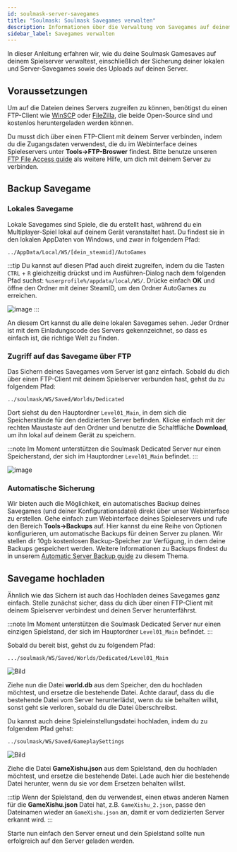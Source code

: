 ```yaml
---
id: soulmask-server-savegames
title: "Soulmask: Soulmask Savegames verwalten"
description: Informationen über die Verwaltung von Savegames auf deinem Soulmask-Server von ZAP-Hosting - ZAP-Hosting.com Dokumentation
sidebar_label: Savegames verwalten
---
```


In dieser Anleitung erfahren wir, wie du deine Soulmask Gamesaves auf deinem Spielserver verwaltest, einschließlich der Sicherung deiner lokalen und Server-Savegames sowie des Uploads auf deinen Server.

## Voraussetzungen

Um auf die Dateien deines Servers zugreifen zu können, benötigst du einen FTP-Client wie [WinSCP](https://winscp.net/eng/index.php) oder [FileZilla](https://filezilla-project.org/), die beide Open-Source sind und kostenlos heruntergeladen werden können.

Du musst dich über einen FTP-Client mit deinem Server verbinden, indem du die Zugangsdaten verwendest, die du im Webinterface deines Spieleservers unter **Tools->FTP-Broswer** findest. Bitte benutze unseren [FTP File Access guide](gameserver-ftpaccess.md) als weitere Hilfe, um dich mit deinem Server zu verbinden.


## Backup Savegame

### Lokales Savegame

Lokale Savegames sind Spiele, die du erstellt hast, während du ein Multiplayer-Spiel lokal auf deinem Gerät veranstaltet hast. Du findest sie in den lokalen AppDaten von Windows, und zwar in folgendem Pfad:
```
../AppData/Local/WS/[dein_steamid]/AutoGames
```

:::tip
Du kannst auf diesen Pfad auch direkt zugreifen, indem du die Tasten `CTRL` + `R` gleichzeitig drückst und im Ausführen-Dialog nach dem folgenden Pfad suchst: `%userprofile%/appdata/local/WS/`. Drücke einfach **OK** und öffne den Ordner mit deiner SteamID, um den Ordner AutoGames zu erreichen.

![image](https://screensaver01.zap-hosting.com/index.php/s/FT4J9Jdi8d8LDxq/preview)
:::

An diesem Ort kannst du alle deine lokalen Savegames sehen. Jeder Ordner ist mit dem Einladungscode des Servers gekennzeichnet, so dass es einfach ist, die richtige Welt zu finden.

### Zugriff auf das Savegame über FTP

Das Sichern deines Savegames vom Server ist ganz einfach. Sobald du dich über einen FTP-Client mit deinem Spielserver verbunden hast, gehst du zu folgendem Pfad:
```
../soulmask/WS/Saved/Worlds/Dedicated
```

Dort siehst du den Hauptordner `Level01_Main`, in dem sich die Speicherstände für den dedizierten Server befinden. Klicke einfach mit der rechten Maustaste auf den Ordner und benutze die Schaltfläche **Download**, um ihn lokal auf deinem Gerät zu speichern.

:::note
Im Moment unterstützen die Soulmask Dedicated Server nur einen Speicherstand, der sich im Hauptordner `Level01_Main` befindet.
:::

![image](https://screensaver01.zap-hosting.com/index.php/s/Ywna6zc3BkCK6ES/preview)

### Automatische Sicherung

Wir bieten auch die Möglichkeit, ein automatisches Backup deines Savegames (und deiner Konfigurationsdatei) direkt über unser Webinterface zu erstellen. Gehe einfach zum Webinterface deines Spieleservers und rufe den Bereich **Tools->Backups** auf. Hier kannst du eine Reihe von Optionen konfigurieren, um automatische Backups für deinen Server zu planen. Wir stellen dir 10gb kostenlosen Backup-Speicher zur Verfügung, in dem deine Backups gespeichert werden. Weitere Informationen zu Backups findest du in unserem [Automatic Server Backup guide](gameserver-backups.md) zu diesem Thema.

## Savegame hochladen

Ähnlich wie das Sichern ist auch das Hochladen deines Savegames ganz einfach. Stelle zunächst sicher, dass du dich über einen FTP-Client mit deinem Spielserver verbindest und deinen Server herunterfährst.

:::note
Im Moment unterstützen die Soulmask Dedicated Server nur einen einzigen Spielstand, der sich im Hauptordner `Level01_Main` befindet.
:::

Sobald du bereit bist, gehst du zu folgendem Pfad:
```
.../soulmask/WS/Saved/Worlds/Dedicated/Level01_Main
```

![Bild](https://screensaver01.zap-hosting.com/index.php/s/iWKPKw5Grg4JgPi/preview)

Ziehe nun die Datei **world.db** aus dem Speicher, den du hochladen möchtest, und ersetze die bestehende Datei. Achte darauf, dass du die bestehende Datei vom Server herunterlädst, wenn du sie behalten willst, sonst geht sie verloren, sobald du die Datei überschreibst.

Du kannst auch deine Spieleinstellungsdatei hochladen, indem du zu folgendem Pfad gehst:
```
../soulmask/WS/Saved/GameplaySettings
```

![Bild](https://screensaver01.zap-hosting.com/index.php/s/yqXF9EaDCin5rzT/preview)

Ziehe die Datei **GameXishu.json** aus dem Spielstand, den du hochladen möchtest, und ersetze die bestehende Datei. Lade auch hier die bestehende Datei herunter, wenn du sie vor dem Ersetzen behalten willst.

:::tip
Wenn der Spielstand, den du verwendest, einen etwas anderen Namen für die **GameXishu.json** Datei hat, z.B. `GameXishu_2.json`, passe den Dateinamen wieder an `GameXishu.json` an, damit er vom dedizierten Server erkannt wird.
:::

Starte nun einfach den Server erneut und dein Spielstand sollte nun erfolgreich auf den Server geladen werden.